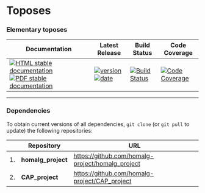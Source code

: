 <!-- BEGIN HEADER -->
# Toposes

### Elementary toposes

| Documentation | Latest Release | Build Status | Code Coverage |
| ------------- | -------------- | ------------ | ------------- |
| [![HTML stable documentation][html-img]][html-url] [![PDF stable documentation][pdf-img]][pdf-url] | [![version][version-img]][version-url] [![date][date-img]][date-url] | [![Build Status][tests-img]][tests-url] | [![Code Coverage][codecov-img]][codecov-url] |

<!-- END HEADER -->

<!-- BEGIN FOOTER -->
---

### Dependencies

To obtain current versions of all dependencies, `git clone` (or `git pull` to update) the following repositories:

|    | Repository | URL |
|--- | ---------- | --- |
| 1. | **homalg_project** | https://github.com/homalg-project/homalg_project |
| 2. | **CAP_project** | https://github.com/homalg-project/CAP_project |

[html-img]: https://img.shields.io/badge/HTML-stable-blue.svg
[html-url]: https://homalg-project.github.io/Toposes/doc/chap0_mj.html

[pdf-img]: https://img.shields.io/badge/PDF-stable-blue.svg
[pdf-url]: https://homalg-project.github.io/Toposes/download_pdf.html

[version-img]: https://img.shields.io/endpoint?url=https://homalg-project.github.io/Toposes/badge_version.json
[version-url]: https://homalg-project.github.io/Toposes/view_release.html

[date-img]: https://img.shields.io/endpoint?url=https://homalg-project.github.io/Toposes/badge_date.json
[date-url]: https://homalg-project.github.io/Toposes/view_release.html

[tests-img]: https://github.com/homalg-project/Toposes/workflows/Tests/badge.svg?branch=master
[tests-url]: https://github.com/homalg-project/Toposes/actions?query=workflow%3ATests+branch%3Amaster

[codecov-img]: https://codecov.io/gh/homalg-project/Toposes/branch/master/graph/badge.svg
[codecov-url]: https://codecov.io/gh/homalg-project/Toposes
<!-- END FOOTER -->
